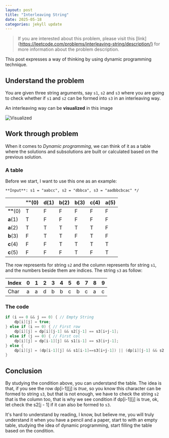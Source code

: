 ```yaml
---
layout: post
title: "Interleaving String"
date: 2025-05-18
categories: jekyll update
---
```


> If you are interested about this problem, please visit this [link]{https://leetcode.com/problems/interleaving-string/description/} for more information about the problem description.


This post expresses a way of thinking by using dynamic programming technique.


## Understand the problem

You are given three string arguments, say `s1`, `s2` and `s3` where you are going to check whether if `s1` and `s2` can be
formed into `s3` in an interleaving way.

An interleaving way can be **visualized** in this image

![Visualized](https://assets.leetcode.com/uploads/2020/09/02/interleave.jpg)


## Work through problem

When it comes to _Dynamic programming_, we can think of it as a table where the solutions and subsolutions are built or calculated
based on the previous solution.


### A table

Before we start, I want to use this one as an example:

```
**Input**: s1 = "aabcc", s2 = "dbbca", s3 = "aadbbcbcac" */
```

|          | ""(0) | d(1) | b(2) | b(3) | c(4) | a(5) |
|----------|-------|------|------|------|------|------|
| **""**(0)| T     | F    | F    | F    | F    | F    |
| **a**(1) | T     | F    | F    | F    | F    | F    |
| **a**(2) | T     | T    | T    | T    | T    | F    |
| **b**(3) | F     | T    | T    | F    | T    | F    |
| **c**(4) | F     | F    | T    | T    | T    | T    |
| **c**(5) | F     | F    | F    | T    | F    | T    |


The row represents for string `s2` and the column represents for string `s1`, and the numbers beside them are indices.
The string `s3` as follow:

| Index | 0 | 1 | 2 | 3 | 4 | 5 | 6 | 7 | 8 | 9 |
|-------|---|---|---|---|---|---|---|---|---|---|
| Char  | a | a | d | b | b | c | b | c | a | c |


### The code


```c
if (i == 0 && j == 0) { // Empty String
    dp[i][j] = true;
} else if (i == 0) { // First row
    dp[i][j] = dp[i][j-1] && s2[j-1] == s3[i+j-1];
} else if (j == 0) { // First col
    dp[i][j] = dp[i-1][j] && s1[i-1] == s3[i+j-1];
} else {
    dp[i][j] = (dp[i-1][j] && s1[i-1]==s3[i+j-1]) || (dp[i][j-1] && s2[j-1] == s3[i+j-1]);
}
```

## Conclusion

By studying the condition above, you can understand the table.
The idea is that, if you see the row dp[i-1][j] is *true*, so you know this character
can be formed to string `s3`, but that is not enough, we have to check the string `s2` that is the column too,
that is why we see condition if dp[i-1][j] is true, ok, let check the s2[j - 1] if it can also be formed to `s3`.

It's hard to understand by reading, I know, but believe me, you will truly understand it when you have a pencil and a paper, start to with an empty table, studying the idea of dynamic programming, start filling the table based on the condition.



